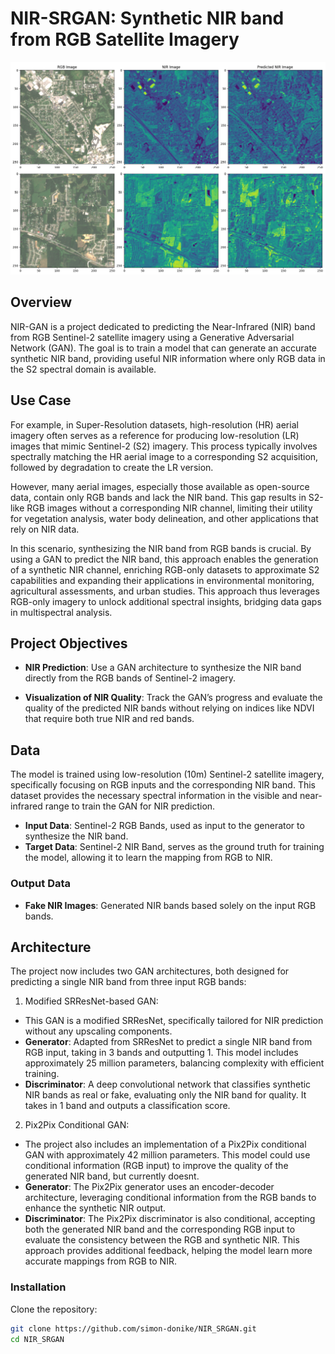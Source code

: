 # NIR-SRGAN: Synthetic NIR band from RGB Satellite Imagery
![Sample Result](resources/banner.png)

## Overview

NIR-GAN is a project dedicated to predicting the Near-Infrared (NIR) band from RGB Sentinel-2 satellite imagery using a Generative Adversarial Network (GAN). The goal is to train a model that can generate an accurate synthetic NIR band, providing useful NIR information where only RGB data in the S2 spectral domain is available.

## Use Case
For example, in Super-Resolution datasets, high-resolution (HR) aerial imagery often serves as a reference for producing low-resolution (LR) images that mimic Sentinel-2 (S2) imagery. This process typically involves spectrally matching the HR aerial image to a corresponding S2 acquisition, followed by degradation to create the LR version.  

However, many aerial images, especially those available as open-source data, contain only RGB bands and lack the NIR band. This gap results in S2-like RGB images without a corresponding NIR channel, limiting their utility for vegetation analysis, water body delineation, and other applications that rely on NIR data.  

In this scenario, synthesizing the NIR band from RGB bands is crucial. By using a GAN to predict the NIR band, this approach enables the generation of a synthetic NIR channel, enriching RGB-only datasets to approximate S2 capabilities and expanding their applications in environmental monitoring, agricultural assessments, and urban studies. This approach thus leverages RGB-only imagery to unlock additional spectral insights, bridging data gaps in multispectral analysis.  

## Project Objectives

- **NIR Prediction**: Use a GAN architecture to synthesize the NIR band directly from the RGB bands of Sentinel-2 imagery.
  
- **Visualization of NIR Quality**: Track the GAN’s progress and evaluate the quality of the predicted NIR bands without relying on indices like NDVI that require both true NIR and red bands.

## Data
The model is trained using low-resolution (10m) Sentinel-2 satellite imagery, specifically focusing on RGB inputs and the corresponding NIR band. This dataset provides the necessary spectral information in the visible and near-infrared range to train the GAN for NIR prediction.
- **Input Data**: Sentinel-2 RGB Bands, used as input to the generator to synthesize the NIR band.
- **Target Data**: Sentinel-2 NIR Band, serves as the ground truth for training the model, allowing it to learn the mapping from RGB to NIR.


### Output Data
- **Fake NIR Images**: Generated NIR bands based solely on the input RGB bands.

## Architecture

The project now includes two GAN architectures, both designed for predicting a single NIR band from three input RGB bands:
1. Modified SRResNet-based GAN:
- This GAN is a modified SRResNet, specifically tailored for NIR prediction without any upscaling components.
- **Generator**: Adapted from SRResNet to predict a single NIR band from RGB input, taking in 3 bands and outputting 1. This model includes approximately 25 million parameters, balancing complexity with efficient training.
- **Discriminator**: A deep convolutional network that classifies synthetic NIR bands as real or fake, evaluating only the NIR band for quality. It takes in 1 band and outputs a classification score.

2. Pix2Pix Conditional GAN:
- The project also includes an implementation of a Pix2Pix conditional GAN with approximately 42 million parameters. This model could use conditional information (RGB input) to improve the quality of the generated NIR band, but currently doesnt.
- **Generator**: The Pix2Pix generator uses an encoder-decoder architecture, leveraging conditional information from the RGB bands to enhance the synthetic NIR output.
- **Discriminator**: The Pix2Pix discriminator is also conditional, accepting both the generated NIR band and the corresponding RGB input to evaluate the consistency between the RGB and synthetic NIR. This approach provides additional feedback, helping the model learn more accurate mappings from RGB to NIR.

### Installation

Clone the repository:

```bash
git clone https://github.com/simon-donike/NIR_SRGAN.git
cd NIR_SRGAN
```
